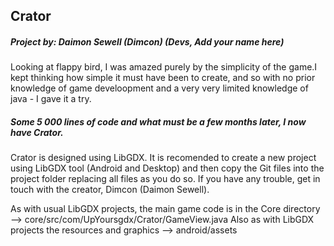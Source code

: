 ## Crator

##### Project by:   Daimon Sewell (Dimcon)  (Devs, Add your name here)


Looking at flappy bird, I was amazed purely by the simplicity of the game.I kept thinking how simple it must have been to create, and so with no prior knowledge of game develoopment and a very very limited knowledge of java - I gave it a try. 

#####   Some 5 000 lines of code and what must be a few months later, I now have Crator.

Crator is designed using LibGDX. It is recomended to create a new project using LibGDX tool (Android and Desktop)
  and then copy the Git files into the project folder replacing all files as you do so.
  If you have any trouble, get in touch with the creator, Dimcon (Daimon Sewell).
  
  As with usual LibGDX projects, the main game code is in the Core directory --> core/src/com/UpYoursgdx/Crator/GameView.java
  Also as with LibGDX projects the resources and graphics --> android/assets
